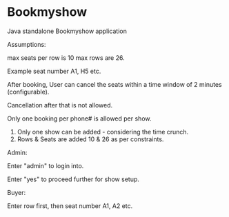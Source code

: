 # Bookmyshow
Java standalone Bookmyshow application

Assumptions:

max seats per row is 10
max rows are 26. 

Example seat number A1,  H5 etc.

After booking, User can cancel the seats within a time window of 2 minutes (configurable).   

Cancellation after that is not allowed.

Only one booking per phone# is allowed per show.

1. Only one show can be added - considering the time crunch.
2. Rows & Seats are added 10 & 26 as per constraints.

Admin:

Enter "admin" to login into.

Enter "yes" to proceed further for show setup.

Buyer:

Enter row first, then seat number A1, A2 etc.
